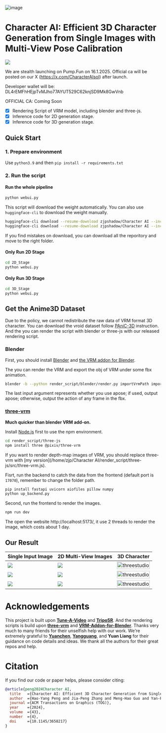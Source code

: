 ![image](https://github.com/user-attachments/assets/c4808c3f-ba74-46a3-985b-13d68e6c49e8)


# Character AI: Efficient 3D Character Generation from Single Images with Multi-View Pose Calibration

<a href="#"><img src="https://img.shields.io/badge/%F0%9F%A4%97%20Gradio%20Demo-Huggingface-orange"></a>

We are stealth launching on Pump.Fun on 16.1.2025. Official ca will be posted on our X (https://x.com/CharacterAIsol) after launch.

Developer wallet will be: DL4rEMFhHEjpTvMJho77AYUT529C62knjSD9Mk8GwVnb

OFFICIAL CA: Coming Soon



- [x] Rendering Script of VRM model, including blender and three-js.
- [x] Inference code for 2D generation stage.
- [x] Inference code for 3D generation stage.

## Quick Start

### 1. Prepare environment

Use `python3.9` and then
`pip install -r requirements.txt`

### 2. Run the script

#### Run the whole pipeline

```bash
python webui.py
```

This script will download the weight automatically. 
You can also use `huggingface-cli` to download the weight manually.

```bash
huggingface-cli download --resume-download zjpshadow/Character AI --include 2D_Stage/* --local-dir .
huggingface-cli download --resume-download zjpshadow/Character AI --include 3D_Stage/* --local-dir .
```

If you find mistakes on download, you can download all the reporitory and move to the right folder.

#### Only Run 2D Stage

```bash
cd 2D_Stage
python webui.py
```

#### Only Run 3D Stage

```bash
cd 3D_Stage
python webui.py
```

## Get the Anime3D Dataset

Due to the policy, we cannot redistribute the raw data of VRM format 3D character.
You can download the vroid dataset follow [PAniC-3D](https://github.com/ShuhongChen/panic3d-anime-reconstruction) instruction.
And the you can render the script with blender or three-js with our released rendering script.

### Blender

First, you should install  [Blender](https://www.blender.org/) and  [the VRM addon for Blender](https://github.com/saturday06/VRM-Addon-for-Blender).

The you can render the VRM and export the obj of VRM under some fbx animation.

```bash
blender -b --python render_script/blender/render.py importVrmPath importFbxPath outputFolder [is_apose]
```

The last input argument represents whether you use apose; if used, output apose; otherwise, output the action of any frame in the fbx.

### [three-vrm](https://github.com/pixiv/three-vrm)

**Much quicker than blender VRM add-on.**

Install [Node.js](https://nodejs.org/) first to use the npm environment.

```bash
cd render_script/three-js
npm install three @pixiv/three-vrm
```

If you want to render depth-map images of VRM, you should replace three-vrm with [my version](/home/zjp/Character AI/render_script/three-js/src/three-vrm.js).

Fisrt, run the backend to catch the data from the frontend (default port is `17070`), remember to change the folder path.

```bash
pip install fastapi uvicorn aiofiles pillow numpy
python up_backend.py
```

Second, run the frontend to render the images.

```bash
npm run dev
```

The open the website http://localhost:5173/, it use 2 threads to render the image, which costs about 1 day.

## Our Result

| Single Input Image | 2D Multi-View Images | 3D Character |
|-------|-------|-------|
| ![](./materials/input/1.png) | ![](./materials/ours_multiview/1.png) | <img alt="threestudio" src="./materials/videos/1.gif" width="100%"> |
| ![](./materials/input/2.png) | ![](./materials/ours_multiview/2.png) | <img alt="threestudio" src="./materials/videos/2.gif" width="100%"> |
| ![](./materials/input/3.png) | ![](./materials/ours_multiview/3.png) | <img alt="threestudio" src="./materials/videos/3.gif" width="100%"> |

# Acknowledgements

This project is built upon **[Tune-A-Video](https://github.com/showlab/Tune-A-Video)** and **[TripoSR](https://github.com/VAST-AI-Research/TripoSR)**.
And the rendering scripts is build upon **[three-vrm](https://github.com/pixiv/three-vrm)** and **[VRM-Addon-for-Blender](https://github.com/saturday06/VRM-Addon-for-Blender)**.
Thanks very much to many friends for their unselfish help with our work. We're extremely grateful to **[Yuanchen](https://github.com/bennyguo)**, **[Yangguang](https://scholar.google.com/citations?user=a7AMvgkAAAAJ)**, and **Yuan Liang** for their guidance on code details and ideas.
We thank all the authors for their great repos and help.

# Citation

If you find our code or paper helps, please consider citing:

```bibtex
@article{peng2024Character AI,
  title   ={Character AI: Efficient 3D Character Generation from Single Images with Multi-View Pose Canonicalization}, 
  author  ={Hao-Yang Peng and Jia-Peng Zhang and Meng-Hao Guo and Yan-Pei Cao and Shi-Min Hu},
  journal ={ACM Transactions on Graphics (TOG)},
  year    ={2024},
  volume  ={43},
  number  ={4},
  doi     ={10.1145/3658217}
}
```

